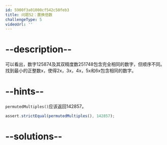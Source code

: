 ```yaml
---
id: 5900f3a01000cf542c50feb3
title: 问题52：置换倍数
challengeType: 5
videoUrl: ''
---
```


# --description--

可以看出，数字125874及其双精度数251748包含完全相同的数字，但顺序不同。找到最小的正整数x，使得2x，3x，4x，5x和6x包含相同的数字。

# --hints--

`permutedMultiples()`应该返回142857。

```js
assert.strictEqual(permutedMultiples(), 142857);
```

# --solutions--

